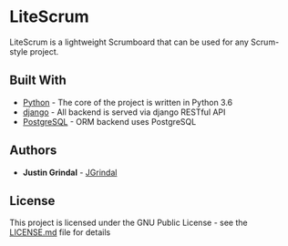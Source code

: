 # LiteScrum

LiteScrum is a lightweight Scrumboard that can be used for any Scrum-style project. 

## Built With


* [Python](http://www.python.org) - The core of the project is written in Python 3.6
* [django](http://www.djangoproject.com) - All backend is served via django RESTful API
* [PostgreSQL](http://www.postgresql.org) - ORM backend uses PostgreSQL

## Authors

* **Justin Grindal** - [JGrindal](https://github.com/JGrindal)

## License

This project is licensed under the GNU Public License - see the [LICENSE.md](LICENSE.md) file for details


